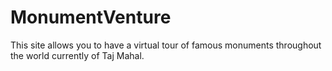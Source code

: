 # MonumentVenture
This site allows you to have a virtual tour of famous monuments throughout the world currently of Taj Mahal.
